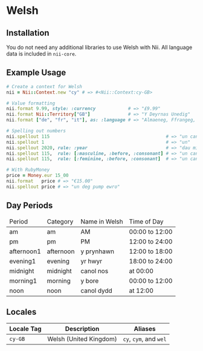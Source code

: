 <!-- This file has been generated. Source: languages/_template.md.erb -->

# Welsh

## Installation

You do not need any additional libraries to use Welsh with Nii.
All language data is included in `nii-core`.

## Example Usage

``` ruby
# Create a context for Welsh
nii = Nii::Context.new "cy" # => #<Nii::Context:cy-GB>

# Value formatting
nii.format 9.99, style: :currency            # => "£9.99"
nii.format Nii::Territory["GB"]              # => "Y Deyrnas Unedig"
nii.format ["de", "fr", "it"], as: :language # => "Almaeneg, Ffrangeg, a(c) Eidaleg"

# Spelling out numbers
nii.spellout 115                                           # => "un cant un deg pump"
nii.spellout 1                                             # => "un"
nii.spellout 2020, rule: :year                             # => "dau mil dau ddeg"
nii.spellout 115,  rule: [:masculine, :before, :consonant] # => "un cant un deg pum"
nii.spellout 115,  rule: [:feminine, :before, :consonant]  # => "un cant un deg pum"

# With RubyMoney
price = Money.eur 15_00
nii.format   price # => "€15.00"
nii.spellout price # => "un deg pump ewro"
```

## Day Periods


<table>
  <thead>
    <tr>
      <td>Period</td>
      <td>Category</td>
      <td>Name in Welsh</td>
      <td>Time of Day</td>
    </tr>
  </thead>
  <tbody>
    <tr>
      <td>am</td>
      <td>am</td>
      <td>AM</td>
      <td>00:00 to 12:00</td>
    </tr>
    <tr>
      <td>pm</td>
      <td>pm</td>
      <td>PM</td>
      <td>12:00 to 24:00</td>
    </tr>
    <tr>
      <td>afternoon1</td>
      <td>afternoon</td>
      <td>y prynhawn</td>
      <td>12:00 to 18:00</td>
    </tr>
    <tr>
      <td>evening1</td>
      <td>evening</td>
      <td>yr hwyr</td>
      <td>18:00 to 24:00</td>
    </tr>
    <tr>
      <td>midnight</td>
      <td>midnight</td>
      <td>canol nos</td>
      <td>at 00:00</td>
    </tr>
    <tr>
      <td>morning1</td>
      <td>morning</td>
      <td>y bore</td>
      <td>00:00 to 12:00</td>
    </tr>
    <tr>
      <td>noon</td>
      <td>noon</td>
      <td>canol dydd</td>
      <td>at 12:00</td>
    </tr>
  </tbody>
</table>



## Locales

<table>
  <thead>
    <tr>
      <th>Locale Tag</th>
      <th>Description</th>
      <th>Aliases</th>
    </tr>
  </thead>
  <tbody>
    <tr>
      <td><code>cy-GB</code></td>
      <td>Welsh (United Kingdom)</td>
      <td><code>cy</code>, <code>cym</code>, and <code>wel</code></td>
    </tr>
  </tbody>
</table>

